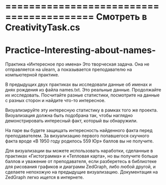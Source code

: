 

=========================================
Смотреть в CreativityTask.cs
=========================================

# Practice-Interesting-about-names-
Практика «Интересное про имена»
Это творческая задача. Она не отправляется на ulearn, а показывается преподавателю на компьютерной практике.

В предыдущих двух практиках вы исследовали данные об именах и днях рождения из файла names.txt. Это реальные данные. Продолжайте их исследовать. Посчитайте разные статистики, посмотрите на данные с разных сторон и найдите что-то интересное.

Визуализируйте эту интересную статистику в рамках того же проекта. Визуализация должна быть подобрана так, чтобы наглядно демонстрировать интересный факт, который вы обнаружили.

На паре вы будете защищать интересность найденного факта перед преподавателем. За визуализацию первого попавшегося скучного факта вроде «В 1950 году родилось 559 Юр» баллов вы не получите.

Для визуализации вы можете использовать наработки, сделанные в практиках «Гистограмма» и «Тепловая карта», но вы получите больше баллов и уважение от преподавателя, если разберетесь в библиотеке для рисования графиков и диаграмм ZedGraph, либо любой другой, и сделаете непохожую на предыдущие визуализацию. Документация на ZedGraph легко ищется в интернете.
